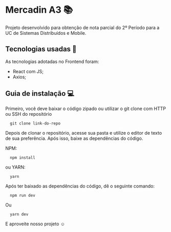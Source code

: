 # Mercadin A3 📚

Projeto desenvolvido para obtenção de nota parcial do 2º Período para a UC de Sistemas Distribuídos e Mobile.

## Tecnologias usadas 🔧

As tecnologias adotadas no Frontend foram:

<ul>
  <li>React com JS;</li>
  <li>Axios;</li>
</ul>

## Guia de instalação 💻

Primeiro, você deve baixar o código zipado ou utilizar o git clone com HTTP ou SSH do repositório

```git
  git clone link-do-repo
```

Depois de clonar o repositório, acesse sua pasta e utilize o editor de texto de sua preferência.
Após isso, baixe as dependências do código.

NPM:
```
  npm install
```

ou YARN:
```
  yarn
```

Após ter baixado as dependências do código, dê o seguinte comando:

```
  npm run dev
```

Ou

```
  yarn dev
```

E aproveite nosso projeto ☺️